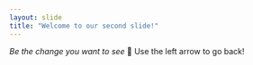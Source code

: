 ```yaml
---
layout: slide
title: "Welcome to our second slide!"
---
```

_Be the change you want to see_ 🙏
Use the left arrow to go back!
